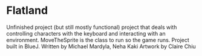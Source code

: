# Flatland
Unfinished project (but still mostly functional) project that deals with controlling characters with the keyboard and interacting with an environment.
MoveTheSprite is the class to run so the game runs.
Project built in BlueJ.
Written by Michael Mardyla, Neha Kaki
Artwork by Claire Chiu